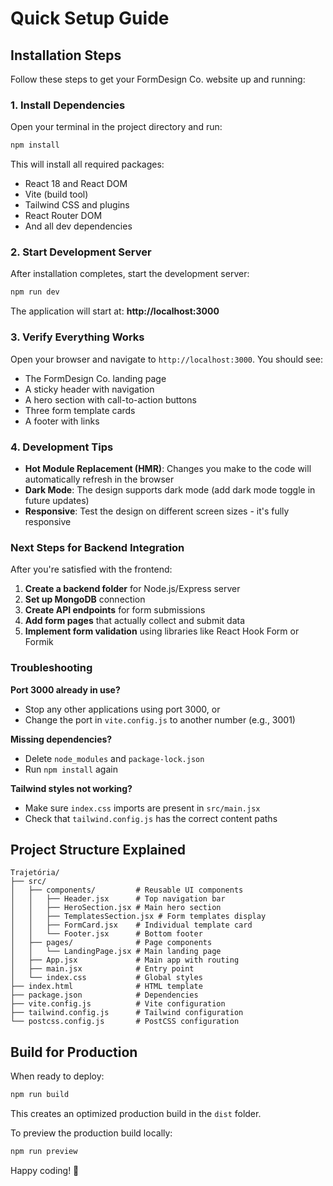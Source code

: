 # Quick Setup Guide

## Installation Steps

Follow these steps to get your FormDesign Co. website up and running:

### 1. Install Dependencies

Open your terminal in the project directory and run:

```bash
npm install
```

This will install all required packages:
- React 18 and React DOM
- Vite (build tool)
- Tailwind CSS and plugins
- React Router DOM
- And all dev dependencies

### 2. Start Development Server

After installation completes, start the development server:

```bash
npm run dev
```

The application will start at: **http://localhost:3000**

### 3. Verify Everything Works

Open your browser and navigate to `http://localhost:3000`. You should see:
- The FormDesign Co. landing page
- A sticky header with navigation
- A hero section with call-to-action buttons
- Three form template cards
- A footer with links

### 4. Development Tips

- **Hot Module Replacement (HMR)**: Changes you make to the code will automatically refresh in the browser
- **Dark Mode**: The design supports dark mode (add dark mode toggle in future updates)
- **Responsive**: Test the design on different screen sizes - it's fully responsive

### Next Steps for Backend Integration

After you're satisfied with the frontend:

1. **Create a backend folder** for Node.js/Express server
2. **Set up MongoDB** connection
3. **Create API endpoints** for form submissions
4. **Add form pages** that actually collect and submit data
5. **Implement form validation** using libraries like React Hook Form or Formik

### Troubleshooting

**Port 3000 already in use?**
- Stop any other applications using port 3000, or
- Change the port in `vite.config.js` to another number (e.g., 3001)

**Missing dependencies?**
- Delete `node_modules` and `package-lock.json`
- Run `npm install` again

**Tailwind styles not working?**
- Make sure `index.css` imports are present in `src/main.jsx`
- Check that `tailwind.config.js` has the correct content paths

## Project Structure Explained

```
Trajetória/
├── src/
│   ├── components/         # Reusable UI components
│   │   ├── Header.jsx      # Top navigation bar
│   │   ├── HeroSection.jsx # Main hero section
│   │   ├── TemplatesSection.jsx # Form templates display
│   │   ├── FormCard.jsx    # Individual template card
│   │   └── Footer.jsx      # Bottom footer
│   ├── pages/              # Page components
│   │   └── LandingPage.jsx # Main landing page
│   ├── App.jsx             # Main app with routing
│   ├── main.jsx            # Entry point
│   └── index.css           # Global styles
├── index.html              # HTML template
├── package.json            # Dependencies
├── vite.config.js          # Vite configuration
├── tailwind.config.js      # Tailwind configuration
└── postcss.config.js       # PostCSS configuration
```

## Build for Production

When ready to deploy:

```bash
npm run build
```

This creates an optimized production build in the `dist` folder.

To preview the production build locally:

```bash
npm run preview
```

Happy coding! 🚀


